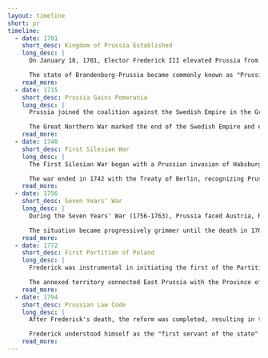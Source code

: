 ```yaml
---
layout: timeline
short: pr
timeline:
  - date: 1701
    short_desc: Kingdom of Prussia Established
    long_desc: |
      On January 18, 1701, Elector Frederick III elevated Prussia from a duchy to a kingdom and crowned himself King Frederick I. Holy Roman Emperor Leopold I only allowed Frederick to title himself "King *in* Prussia", not "King *of* Prussia".

      The state of Brandenburg-Prussia became commonly known as "Prussia," though most of its territory lay outside Prussia proper. Frederick I sponsored the arts at the expense of the treasury, causing the Prussian state to grow.
    read_more:
  - date: 1715
    short_desc: Prussia Gains Pomerania
    long_desc: |
      Prussia joined the coalition against the Swedish Empire in the Great Northern War in 1715, under Frederick William. Prussia participated in only one battle, the Battle of Stresow, but gained all of Swedish Pomerania east of the River Oder in the Treaty of Stockholm.

      The Great Northern War marked the end of the Swedish Empire and elevated Prussia and Russia as new powers in Europe at the expense of the declining Polish-Lithuanian Commonwealth.
    read_more:
  - date: 1740
    short_desc: First Silesian War
    long_desc: |
      The First Silesian War began with a Prussian invasion of Habsburg Silesia in December 1740. Frederick moved his troops across the frontier without a declaration of war.

      The war ended in 1742 with the Treaty of Berlin, recognizing Prussian control of Silesia. Silesia became a vital region to Prussia, greatly increasing the nation's area, population, and wealth.
    read_more:
  - date: 1756
    short_desc: Seven Years' War
    long_desc: |
      During the Seven Years' War (1756-1763), Prussia faced Austria, Russia, France, and Sweden simultaneously. Frederick managed to prevent a serious invasion until October 1760, when the Russian army briefly occupied Berlin and Königsberg.

      The situation became progressively grimmer until the death in 1762 of Empress Elizabeth of Russia. After the Battle of Burkersdorf, Prussia was able to force a *status quo ante bellum* on the continent.
    read_more:
  - date: 1772
    short_desc: First Partition of Poland
    long_desc: |
      Frederick was instrumental in initiating the first of the Partitions of Poland between Russia, Prussia, and Austria in 1772 to maintain a balance of power. The Kingdom of Prussia annexed most of the Polish province of Royal Prussia, allowing Frederick to finally adopt the title King *of* Prussia.

      The annexed territory connected East Prussia with the Province of Pomerania, uniting the kingdom's eastern territories.
    read_more:
  - date: 1794
    short_desc: Prussian Law Code
    long_desc: |
      After Frederick's death, the reform was completed, resulting in the Prussian Law Code of 1794, which balanced absolutism with human rights and corporate privilege with equality before the law. Reception to the law code was mixed as it was often viewed as contradictory.

      Frederick understood himself as the "first servant of the state" and promoted the development of Prussian areas. He also opened Prussia's borders to immigrants fleeing from religious persecution in other parts of Europe.
    read_more:
---
```

